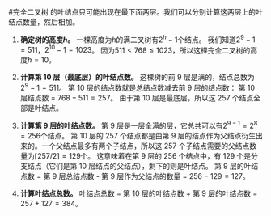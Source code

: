 #完全二叉树 的叶结点只可能出现在最下面两层。我们可以分别计算这两层上的叶结点数量，然后相加。 
1.  **确定树的高度$h$。**
    一棵高度为$h$的满二叉树有$2^h - 1$个结点。
    我们知道$2^9 - 1 = 511$，$2^{10} - 1 = 1023$。
    因为$511 < 768 \le 1023$，所以这棵完全二叉树的高度$h=10$。

2.  **计算第 10 层（最底层）的叶结点数。**
    这棵树的前 9 层是满的，结点总数为$2^9 - 1 = 511$。
    第 10 层的结点数就是总结点数减去前 9 层的结点数：
    第 10 层结点数 = $768 - 511 = 257$。
    由于第 10 层是最底层，所以这 257 个结点全部是叶结点。

3.  **计算第 9 层的叶结点数。**
    第 9 层是一层全满的层，它总共可以有$2^{9-1} = 2^8 = 256$个结点。
    第 10 层的 257 个结点都是由第 9 层的结点作为父结点衍生出来的。一个父结点最多有两个子结点，所以这 257 个子结点需要的父结点数量为$⌈257/2⌉ = 129$个。
    这意味着在第 9 层的 256 个结点中，有 129 个是分支结点（它们是第 10 层结点的父结点），剩下的则是叶结点。
    第 9 层的叶结点数 = 第 9 层总结点数 - 第 9 层作为父结点的数量 = $256 - 129 = 127$。

4.  **计算叶结点总数。**
    叶结点总数 = 第 10 层的叶结点数 + 第 9 层的叶结点数 = $257 + 127 = 384$。